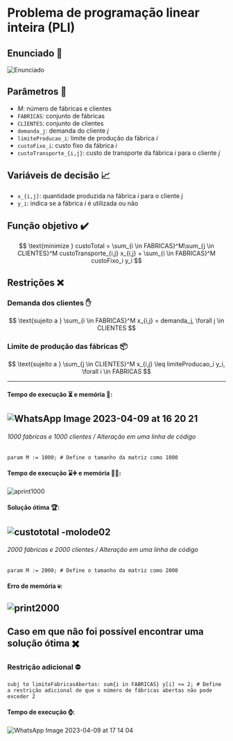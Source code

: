 # Problema de programação linear inteira (PLI)
## Enunciado :speech_balloon:
![Enunciado](https://user-images.githubusercontent.com/107778190/230794910-764060fe-5cea-41b0-8c92-75e09eb9b08b.jpeg)

## Parâmetros :abacus: 
- $M$: número de fábricas e clientes
- `FABRICAS`: conjunto de fábricas
- `CLIENTES`: conjunto de clientes
- `demanda_j`: demanda do cliente $j$
- `limiteProducao_i`: limite de produção da fábrica $i$
- `custoFixo_i`: custo fixo da fábrica $i$
- `custoTransporte_{i,j}`: custo de transporte da fábrica $i$ para o cliente $j$

## Variáveis de decisão :chart_with_upwards_trend:

- `x_{i,j}`: quantidade produzida na fábrica $i$ para o cliente $j$
- `y_i`: indica se a fábrica $i$ é utilizada ou não

## Função objetivo :heavy_check_mark:

$$
\text{minimize } custoTotal = \sum_{i \in FABRICAS}^M\sum_{j \in CLIENTES}^M custoTransporte_{i,j} x_{i,j} + \sum_{i \in FABRICAS}^M custoFixo_i y_i
$$

## Restrições :x:

### Demanda dos clientes :raised_hand:

$$
\text{sujeito a } \sum_{i \in FABRICAS}^M x_{i,j} = demanda_j, \forall j \in CLIENTES
$$

### Limite de produção das fábricas :package:

$$
\text{sujeito a } \sum_{j \in CLIENTES}^M x_{i,j} \leq limiteProducao_i y_i, \forall i \in FABRICAS
$$

---

#### Tempo de execução :hourglass_flowing_sand: e memória :floppy_disk::
![WhatsApp Image 2023-04-09 at 16 20 21](https://user-images.githubusercontent.com/107778190/230792504-63444dbc-967e-431d-b6b5-57cc2da4f55d.jpeg)
---
###### 1000 fábricas e 1000 clientes / Alteração em uma linha de código 
 
```
param M := 1000; # Define o tamanho da matriz como 1000
```
#### Tempo de execução :hourglass::heavy_plus_sign: e memória :floppy_disk::heavy_plus_sign::
![aprint1000](https://user-images.githubusercontent.com/107778190/231298204-9b772811-f79f-4127-8849-b9c6c3ed04de.png)
#### Solução ótima :trophy::
![custototal -molode02](https://user-images.githubusercontent.com/107778190/230792810-eb68b2b6-9150-4c2a-93a5-581e11269d12.png)
---
###### 2000 fábricas e 2000 clientes / Alteração em uma linha de código 

```
param M := 2000; # Define o tamanho da matriz como 2000
```
#### Erro de memória :skull::
![print2000](https://user-images.githubusercontent.com/107778190/231297274-7c833588-24c7-4a1f-9b13-6ff0a27e3352.png)
---

## Caso em que não foi possível encontrar uma solução ótima :heavy_multiplication_x:
### Restrição adicional :no_entry:
```
subj to limiteFabricasAbertas: sum{i in FABRICAS} y[i] <= 2; # Define a restrição adicional de que o número de fábricas abertas não pode exceder 2
```
#### Tempo de execução :watch::
![WhatsApp Image 2023-04-09 at 17 14 04](https://user-images.githubusercontent.com/107778190/230794495-adca63bf-6eea-4fe8-8fb9-2c6cc7fb4e92.jpeg)





